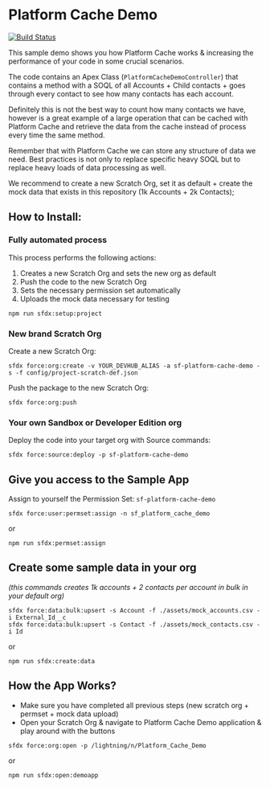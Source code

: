 # Platform Cache Demo

[![Build Status](https://travis-ci.com/Raspikabek/sf-platform-cache-demo.svg?branch=master)](https://travis-ci.com/Raspikabek/sf-platform-cache-demo)

This sample demo shows you how Platform Cache works & increasing the performance of your code in some crucial scenarios.

The code contains an Apex Class (`PlatformCacheDemoController`) that contains a method with a SOQL of all Accounts + Child contacts + goes through every contact to see how many contacts has each account.

Definitely this is not the best way to count how many contacts we have, however is a great example of a large operation that can be cached with Platform Cache and retrieve the data from the cache instead of process every time the same method.

Remember that with Platform Cache we can store any structure of data we need. Best practices is not only to replace specific heavy SOQL but to replace heavy loads of data processing as well.

We recommend to create a new Scratch Org, set it as default + create the mock data that exists in this repository (1k Accounts + 2k Contacts);

## How to Install:

### Fully automated process

This process performs the following actions:

1. Creates a new Scratch Org and sets the new org as default
2. Push the code to the new Scratch Org
3. Sets the necessary permission set automatically
4. Uploads the mock data necessary for testing

```
npm run sfdx:setup:project
```

### New brand Scratch Org

Create a new Scratch Org:

```
sfdx force:org:create -v YOUR_DEVHUB_ALIAS -a sf-platform-cache-demo -s -f config/project-scratch-def.json
```

Push the package to the new Scratch Org:

```
sfdx force:org:push
```

### Your own Sandbox or Developer Edition org

Deploy the code into your target org with Source commands:

```
sfdx force:source:deploy -p sf-platform-cache-demo
```

## Give you access to the Sample App

Assign to yourself the Permission Set: `sf-platform-cache-demo`

```
sfdx force:user:permset:assign -n sf_platform_cache_demo
```

or

```
npm run sfdx:permset:assign
```

## Create some sample data in your org

_(this commands creates 1k accounts + 2 contacts per account in bulk in your default org)_

```
sfdx force:data:bulk:upsert -s Account -f ./assets/mock_accounts.csv -i External_Id__c
sfdx force:data:bulk:upsert -s Contact -f ./assets/mock_contacts.csv -i Id
```

or

```
npm run sfdx:create:data
```

## How the App Works?

-   Make sure you have completed all previous steps (new scratch org + permset + mock data upload)
-   Open your Scratch Org & navigate to Platform Cache Demo application & play around with the buttons

```
sfdx force:org:open -p /lightning/n/Platform_Cache_Demo
```

or

```
npm run sfdx:open:demoapp
```
